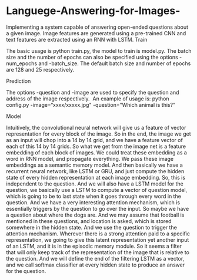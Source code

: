 # Languege-Answering-for-Images-
Implementing a system capable of answering open-ended questions about a given image. Image features are generated using a pre-trained CNN and text features are extracted using an RNN with LSTM.
Train

The basic usage is python train.py, the model to train is model.py. 
The batch size and the number of epochs can also be specified using the options -num_epochs and -batch_size. The default batch size and number of epochs are 128 and 25 respectively.

Prediction

The options -question and -image are used to specify the question and address of the image respectively.  An example of usage is: python config.py -image=“xxxx/xxxxx.jpg" -question="Which animal is this?"

Model

Intuitively, the convolutional neural network will give us a feature of vector representation for every block of the image. So in the end, the image we get as an input will chop into a 14 by 14 grid, and we have a feature vector of each of this 14 by 14 grids. So what we get from the image net is a feature embedding of each block of images. We could treat these embedding as a word in RNN model, and propagate everything. We pass these image embeddings as a semantic memory model. And then basically we have a recurrent neural network, like LSTM or GRU, and just compute the hidden state of every hidden representation at each image embedding. So, this is independent to the question. And we will also have a LSTM model for the question, we basically use a LSTM to compute a vector of question model, which is going to be to last state when it goes through every word in the question. And we have a very interesting attention mechanism, which is essentially triggers by the question to go over the input. So maybe we have a question about where the dogs are. And we may assume that football is mentioned in these questions, and location is asked, which is stored somewhere in the hidden state. And we use the question to trigger the attention mechanism. Wherever there is a strong attention paid to a specific representation, we going to give this latent representation yet another input of an LSTM, and it is in the episodic memory module. So it seems a filter that will only keep track of the representation of the image that is relative to the question. And we will define the end of the filtering LSTM as a vector, and we call softmax classifier at every hidden state to produce an answer for the question. 
